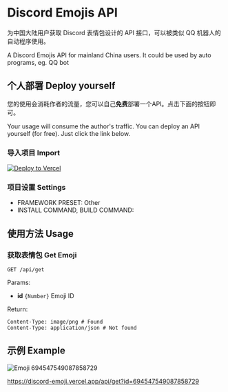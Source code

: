 # Discord Emojis API

为中国大陆用户获取 Discord 表情包设计的 API 接口，可以被类似 QQ 机器人的自动程序使用。

A Discord Emojis API for mainland China users. It could be used by auto programs, eg. QQ bot

## 个人部署 Deploy yourself

您的使用会消耗作者的流量，您可以自己**免费**部署一个API。点击下面的按钮即可。

Your usage will consume the author's traffic. You can deploy an API yourself (for free). Just click the link below.

### 导入项目 Import

[![Deploy to Vercel](https://vercel.com/button)](https://vercel.com/import/project?template=https://github.com/Dragon-Fish/discord-emojis-api)

### 项目设置 Settings

- FRAMEWORK PRESET: Other
- INSTALL COMMAND, BUILD COMMAND: <blank>

## 使用方法 Usage

### 获取表情包 Get Emoji

```http
GET /api/get
```

Params:

- **id** `{Number}` Emoji ID

Return:

```http
Content-Type: image/png # Found
Content-Type: application/json # Not found
```

## 示例 Example

![Emoji 694547549087858729](https://discord-emoji.vercel.app/api/get?id=694547549087858729)

https://discord-emoji.vercel.app/api/get?id=694547549087858729
